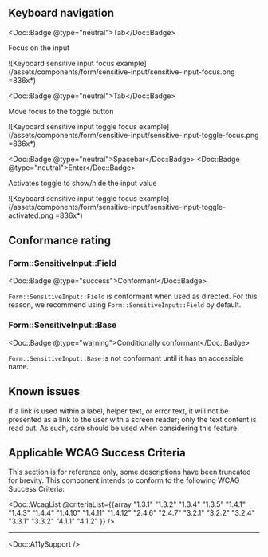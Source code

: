 
## Keyboard navigation

<Doc::Badge @type="neutral">Tab</Doc::Badge>

Focus on the input

![Keyboard sensitive input focus example](/assets/components/form/sensitive-input/sensitive-input-focus.png =836x*)

<Doc::Badge @type="neutral">Tab</Doc::Badge>

Move focus to the toggle button

![Keyboard sensitive input toggle focus example](/assets/components/form/sensitive-input/sensitive-input-toggle-focus.png =836x*)

<Doc::Badge @type="neutral">Spacebar</Doc::Badge>
<Doc::Badge @type="neutral">Enter</Doc::Badge>

Activates toggle to show/hide the input value

![Keyboard sensitive input toggle focus example](/assets/components/form/sensitive-input/sensitive-input-toggle-activated.png =836x*)

## Conformance rating

### Form::SensitiveInput::Field

<Doc::Badge @type="success">Conformant</Doc::Badge>

`Form::SensitiveInput::Field` is conformant when used as directed. For this reason, we recommend using `Form::SensitiveInput::Field` by default.

### Form::SensitiveInput::Base

<Doc::Badge @type="warning">Conditionally conformant</Doc::Badge>

`Form::SensitiveInput::Base` is not conformant until it has an accessible name.

## Known issues

If a link is used within a label, helper text, or error text, it will not be presented as a link to the user with a screen reader; only the text content is read out. As such, care should be used when considering this feature.

## Applicable WCAG Success Criteria

This section is for reference only, some descriptions have been truncated for brevity. This component intends to conform to the following WCAG Success Criteria:

<Doc::WcagList @criteriaList={{array "1.3.1" "1.3.2" "1.3.4" "1.3.5" "1.4.1" "1.4.3" "1.4.4" "1.4.10" "1.4.11" "1.4.12" "2.4.6" "2.4.7" "3.2.1" "3.2.2" "3.2.4" "3.3.1" "3.3.2" "4.1.1" "4.1.2" }} />

---

<Doc::A11ySupport />
